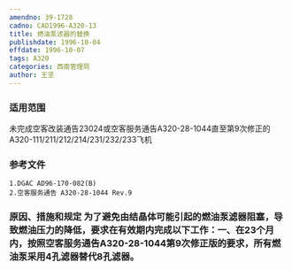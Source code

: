 ```yaml
---
amendno: 39-1728
cadno: CAD1996-A320-13
title: 燃油泵滤器的替换
publishdate: 1996-10-04
effdate: 1996-10-07
tags: A320
categories: 西南管理局
author: 王坚
---
```


### 适用范围 
未完成空客改装通告23024或空客服务通告A320-28-1044直至第9次修正的A320-111/211/212/214/231/232/233飞机

### 参考文件
    1.DGAC AD96-170-082(B)
    2.空客服务通告 A320-28-1044 Rev.9

### 原因、措施和规定 为了避免由结晶体可能引起的燃油泵滤器阻塞，导致燃油压力的降低，要求在有效期内完成以下工作：一、在23个月内，按照空客服务通告A320-28-1044第9次修正版的要求，所有燃油泵采用4孔滤器替代8孔滤器。

